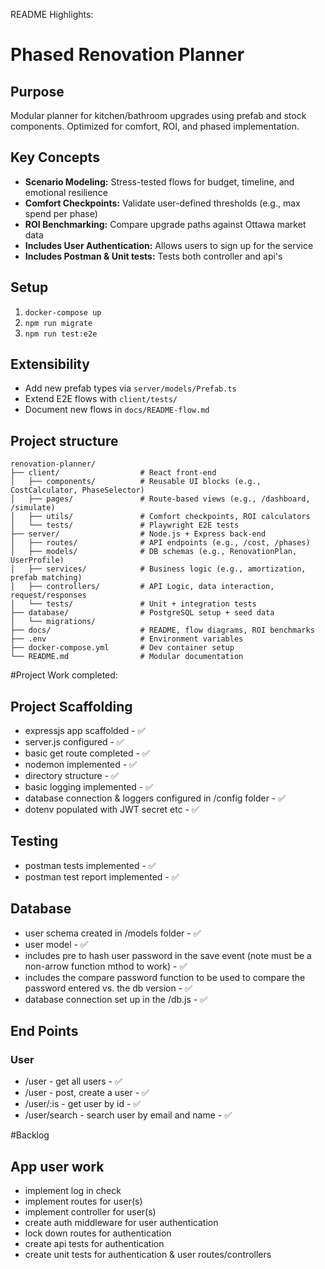README Highlights:
# Phased Renovation Planner

## Purpose
Modular planner for kitchen/bathroom upgrades using prefab and stock components. Optimized for comfort, ROI, and phased implementation.

## Key Concepts
- **Scenario Modeling:** Stress-tested flows for budget, timeline, and emotional resilience
- **Comfort Checkpoints:** Validate user-defined thresholds (e.g., max spend per phase)
- **ROI Benchmarking:** Compare upgrade paths against Ottawa market data
- **Includes User Authentication:** Allows users to sign up for the service
- **Includes Postman & Unit tests:** Tests both controller and api's

## Setup
1. `docker-compose up`
2. `npm run migrate`
3. `npm run test:e2e`

## Extensibility
- Add new prefab types via `server/models/Prefab.ts`
- Extend E2E flows with `client/tests/`
- Document new flows in `docs/README-flow.md`

## Project structure
```
renovation-planner/
├── client/                  # React front-end
│   ├── components/          # Reusable UI blocks (e.g., CostCalculator, PhaseSelector)
│   ├── pages/               # Route-based views (e.g., /dashboard, /simulate)
│   ├── utils/               # Comfort checkpoints, ROI calculators
│   └── tests/               # Playwright E2E tests
├── server/                  # Node.js + Express back-end
│   ├── routes/              # API endpoints (e.g., /cost, /phases)
│   ├── models/              # DB schemas (e.g., RenovationPlan, UserProfile)
│   ├── services/            # Business logic (e.g., amortization, prefab matching)
│   ├── controllers/         # API Logic, data interaction, request/responses
│   └── tests/               # Unit + integration tests
├── database/                # PostgreSQL setup + seed data
│   └── migrations/
├── docs/                    # README, flow diagrams, ROI benchmarks
├── .env                     # Environment variables
├── docker-compose.yml       # Dev container setup
└── README.md                # Modular documentation
```


#Project Work completed:
## Project Scaffolding 
- expressjs app scaffolded - ✅
- server.js configured - ✅
- basic get route completed - ✅
- nodemon implemented - ✅
- directory structure - ✅
- basic logging implemented - ✅
- database connection & loggers configured in /config folder - ✅
- dotenv populated with JWT secret etc - ✅

## Testing  
- postman tests implemented - ✅
- postman test report implemented - ✅

## Database
- user schema created in /models folder - ✅
- user model - ✅
- includes pre to hash user password in the save event (note must be a non-arrow function mthod to work) - ✅
- includes the compare password function to be used to compare the password entered vs. the db version - ✅
- database connection set up in the /db.js - ✅


## End Points
### User
- /user - get all users - ✅
- /user - post, create a user - ✅
- /user/:is - get user by id - ✅
- /user/search - search user by email and name - ✅

#Backlog
## App user work
- implement log in check 
- implement routes for user(s)
- implement controller for user(s)
- create auth middleware for user authentication
- lock down routes for authentication
- create api tests for authentication
- create unit tests for authentication & user routes/controllers